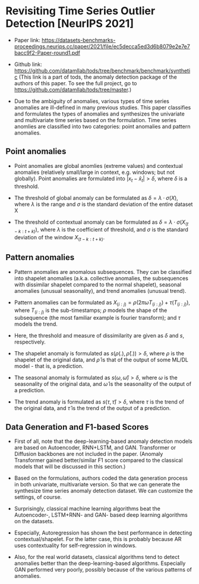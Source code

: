 # Revisiting Time Series Outlier Detection [NeurIPS 2021]
- Paper link: https://datasets-benchmarks-proceedings.neurips.cc/paper/2021/file/ec5decca5ed3d6b8079e2e7e7bacc9f2-Paper-round1.pdf

- Github link: https://github.com/datamllab/tods/tree/benchmark/benchmark/synthetic (This link is a part of tods, the anomaly detection package of the authors of this paper. To see the full project, go to https://github.com/datamllab/tods/tree/master.)

- Due to the ambiguity of anomalies, various types of time series anomalies are ill-defined in many previous studies. This paper classifies and formulates the types of anomalies and synthesizes the univariate and multivariate time series based on the formulation. Time series anomlies are classified into two categories: point anomalies and pattern anomalies.

## Point anomalies
- Point anomalies are global anomlies (extreme values) and contextual anomalies (relatively small/large in context, e.g. windows; but not globally). Point anomalies are formulated into $|x_{t} - \hat{x}_{t}| > \delta$, where $\delta$ is a threshold. 

- The threshold of global anomaly can be formulated as $\delta = \lambda \cdot \sigma(X)$, where $\lambda$ is the range and $\sigma$ is the standard deviation of the entire dataset X

- The threshold of contextual anomaly can be formulated as $\delta = \lambda \cdot \sigma(X_{(t-k: t+k)})$, where $\lambda$ is the coefficient of threshold, and $\sigma$ is the standard deviation of the window $X_{(t-k: t+k)}$.


## Pattern anomalies
- Pattern anomalies are anomalous subsequences. They can be classified into shapelet anomalies (a.k.a. collective anomalies, the subsequences with dissimilar shapelet compared to the normal shapelet), seasonal anomalies (unusual seasonality), and trend anomalies (unusual trend).

- Pattern anomalies can be formulated as $X_{(i: j)} = \rho(2\pi\omega T_{(i: j)}) + \tau(T_{(i: j)})$, where $T_{(i: j)}$ is the sub-timestamps; $\rho$ models the shape of the subsequence (the most familiar example is fourier transform); and $\tau$ models the trend.

- Here, the threshold and measure of dissimilarity are given as $\delta$ and $s$, respectively.

- The shapelet anomaly is formulated as $s(\rho(.), \hat{\rho}(.)) > \delta$, where $\rho$ is the shapelet of the original data, and $\hat{\rho}$ is that of the output of some ML/DL model - that is, a prediction.

- The seasonal anomaly is formulated as $s(\omega, \hat{\omega}) > \delta$, where $\omega$ is the seasonality of the original data, and $\hat{\omega}$ is the seasonality of the output of a prediction.

- The trend anomaly is formulated as $s(\tau, \hat{\tau}) > \delta$, where $\tau$ is the trend of the original data, and $\hat{\tau}$ is the trend of the output of a prediction.

## Data Generation and F1-based Scores 
- First of all, note that the deep-learning-based anomaly detection models are based on Autoencoder, RNN+LSTM, and GAN. Transformer or Diffusion backbones are not included in the paper. (Anomaly Transformer gained better/similar F1 score compared to the classical models that will be discussed in this section.)

- Based on the formulations, authors coded the data generation process in both univariate, multivariate version. So that we can generate the synthesize time series anomaly detection dataset. We can customize the settings, of course.

- Surprisingly, classical machine learning algorithms beat the Autoencoder-, LSTM+RNN- and GAN- based deep learning algorithms on the datasets.

- Especially, Autoregression has shown the best performance in detecting contextual/shapelet. For the latter case, this is probably because AR uses contextuality for self-regression in windows.

- Also, for the real world datasets, classical algorithms tend to detect anomalies better than the deep-learning-based algorithms. Especially GAN performed very poorly, possibly because of the various patterns of anomalies.